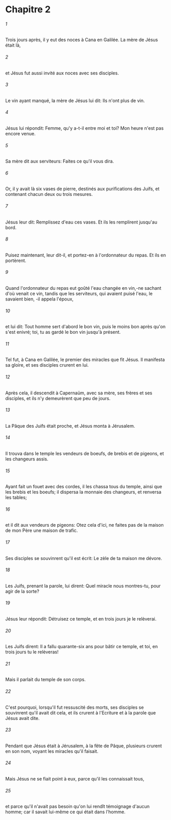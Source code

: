 # Chapitre 2

###### 1
Trois jours après, il y eut des noces à Cana en Galilée. La mère de Jésus était là,
###### 2
et Jésus fut aussi invité aux noces avec ses disciples.
###### 3
Le vin ayant manqué, la mère de Jésus lui dit: Ils n'ont plus de vin.
###### 4
Jésus lui répondit: Femme, qu'y a-t-il entre moi et toi? Mon heure n'est pas encore venue.
###### 5
Sa mère dit aux serviteurs: Faites ce qu'il vous dira.
###### 6
Or, il y avait là six vases de pierre, destinés aux purifications des Juifs, et contenant chacun deux ou trois mesures.
###### 7
Jésus leur dit: Remplissez d'eau ces vases. Et ils les remplirent jusqu'au bord.
###### 8
Puisez maintenant, leur dit-il, et portez-en à l'ordonnateur du repas. Et ils en portèrent.
###### 9
Quand l'ordonnateur du repas eut goûté l'eau changée en vin,-ne sachant d'où venait ce vin, tandis que les serviteurs, qui avaient puisé l'eau, le savaient bien, -il appela l'époux,
###### 10
et lui dit: Tout homme sert d'abord le bon vin, puis le moins bon après qu'on s'est enivré; toi, tu as gardé le bon vin jusqu'à présent.
###### 11
Tel fut, à Cana en Galilée, le premier des miracles que fit Jésus. Il manifesta sa gloire, et ses disciples crurent en lui.
###### 12
Après cela, il descendit à Capernaüm, avec sa mère, ses frères et ses disciples, et ils n'y demeurèrent que peu de jours.
###### 13
La Pâque des Juifs était proche, et Jésus monta à Jérusalem.
###### 14
Il trouva dans le temple les vendeurs de boeufs, de brebis et de pigeons, et les changeurs assis.
###### 15
Ayant fait un fouet avec des cordes, il les chassa tous du temple, ainsi que les brebis et les boeufs; il dispersa la monnaie des changeurs, et renversa les tables;
###### 16
et il dit aux vendeurs de pigeons: Otez cela d'ici, ne faites pas de la maison de mon Père une maison de trafic.
###### 17
Ses disciples se souvinrent qu'il est écrit: Le zèle de ta maison me dévore.
###### 18
Les Juifs, prenant la parole, lui dirent: Quel miracle nous montres-tu, pour agir de la sorte?
###### 19
Jésus leur répondit: Détruisez ce temple, et en trois jours je le relèverai.
###### 20
Les Juifs dirent: Il a fallu quarante-six ans pour bâtir ce temple, et toi, en trois jours tu le relèveras!
###### 21
Mais il parlait du temple de son corps.
###### 22
C'est pourquoi, lorsqu'il fut ressuscité des morts, ses disciples se souvinrent qu'il avait dit cela, et ils crurent à l'Ecriture et à la parole que Jésus avait dite.
###### 23
Pendant que Jésus était à Jérusalem, à la fête de Pâque, plusieurs crurent en son nom, voyant les miracles qu'il faisait.
###### 24
Mais Jésus ne se fiait point à eux, parce qu'il les connaissait tous,
###### 25
et parce qu'il n'avait pas besoin qu'on lui rendît témoignage d'aucun homme; car il savait lui-même ce qui était dans l'homme.
